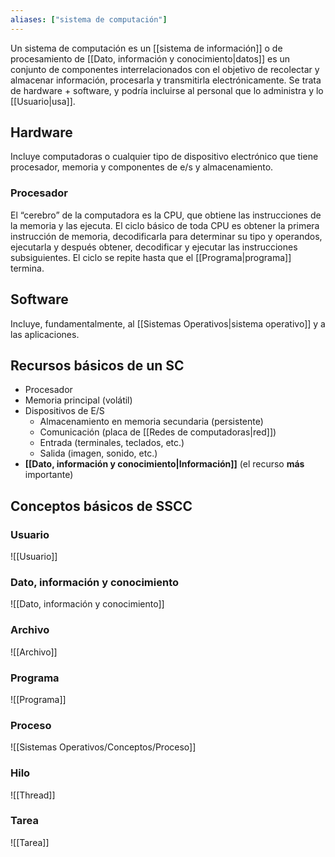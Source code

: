```yaml
---
aliases: ["sistema de computación"]
---
```

Un sistema de computación es un [[sistema de información]] o de procesamiento de [[Dato, información y conocimiento|datos]] es un conjunto de componentes interrelacionados con el objetivo de recolectar y almacenar información, procesarla y transmitirla electrónicamente. Se trata de hardware + software, y podría incluirse al personal que lo administra y lo [[Usuario|usa]].

## Hardware
Incluye computadoras o cualquier tipo de dispositivo electrónico que tiene procesador, memoria y componentes de e/s y almacenamiento.

### Procesador
El “cerebro” de la computadora es la CPU, que obtiene las instrucciones de la memoria y las ejecuta. El ciclo básico de toda CPU es obtener la primera instrucción de memoria, decodificarla para determinar su tipo y operandos, ejecutarla y después obtener, decodificar y ejecutar las instrucciones subsiguientes. El ciclo se repite hasta que el [[Programa|programa]] termina.

## Software
Incluye, fundamentalmente, al [[Sistemas Operativos|sistema operativo]] y a las aplicaciones.

## Recursos básicos de un SC
- Procesador
- Memoria principal (volátil)
- Dispositivos de E/S
	- Almacenamiento en memoria secundaria (persistente)
	- Comunicación (placa de [[Redes de computadoras|red]])
	- Entrada (terminales, teclados, etc.)
	- Salida (imagen, sonido, etc.)
- **[[Dato, información y conocimiento|Información]]** (el recurso **más** importante)

## Conceptos básicos de SSCC
### Usuario
![[Usuario]]

### Dato, información y conocimiento
![[Dato, información y conocimiento]]

### Archivo
![[Archivo]]

### Programa
![[Programa]]

### Proceso
![[Sistemas Operativos/Conceptos/Proceso]]

### Hilo
![[Thread]]

### Tarea
![[Tarea]]